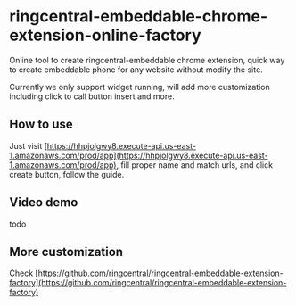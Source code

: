 # ringcentral-embeddable-chrome-extension-online-factory

Online tool to create ringcentral-embeddable chrome extension, quick way to create embeddable phone for any website without modify the site.

Currently we only support widget running, will add more customization including click to call button insert and more.

## How to use

Just visit [https://hhpjolgwy8.execute-api.us-east-1.amazonaws.com/prod/app](https://hhpjolgwy8.execute-api.us-east-1.amazonaws.com/prod/app), fill proper name and match urls, and click create button, follow the guide.

## Video demo

todo

## More customization

Check [https://github.com/ringcentral/ringcentral-embeddable-extension-factory](https://github.com/ringcentral/ringcentral-embeddable-extension-factory)
